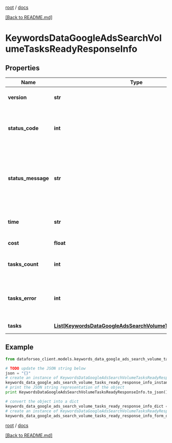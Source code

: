 [root](./../ "root") / [docs](./ "docs")

[[Back to README.md]](./../README.md "[Back to README.md]")

# KeywordsDataGoogleAdsSearchVolumeTasksReadyResponseInfo

## Properties

Name | Type | Description | Notes
------------ | ------------- | ------------- | -------------
**version** | **str** | the current version of the API | [optional]
**status_code** | **int** | general status code you can find the full list of the response codes here | [optional]
**status_message** | **str** | general informational message you can find the full list of general informational messages here | [optional]
**time** | **str** | total execution time, seconds | [optional]
**cost** | **float** | total tasks cost, USD | [optional]
**tasks_count** | **int** | the number of tasks in the tasks array | [optional]
**tasks_error** | **int** | the number of tasks in the tasks array returned with an error | [optional]
**tasks** | [**List[KeywordsDataGoogleAdsSearchVolumeTasksReadyTaskInfo]**](KeywordsDataGoogleAdsSearchVolumeTasksReadyTaskInfo.md) | array of tasks | [optional]

## Example

```python
from dataforseo_client.models.keywords_data_google_ads_search_volume_tasks_ready_response_info import KeywordsDataGoogleAdsSearchVolumeTasksReadyResponseInfo

# TODO update the JSON string below
json = "{}"
# create an instance of KeywordsDataGoogleAdsSearchVolumeTasksReadyResponseInfo from a JSON string
keywords_data_google_ads_search_volume_tasks_ready_response_info_instance = KeywordsDataGoogleAdsSearchVolumeTasksReadyResponseInfo.from_json(json)
# print the JSON string representation of the object
print KeywordsDataGoogleAdsSearchVolumeTasksReadyResponseInfo.to_json()

# convert the object into a dict
keywords_data_google_ads_search_volume_tasks_ready_response_info_dict = keywords_data_google_ads_search_volume_tasks_ready_response_info_instance.to_dict()
# create an instance of KeywordsDataGoogleAdsSearchVolumeTasksReadyResponseInfo from a dict
keywords_data_google_ads_search_volume_tasks_ready_response_info_form_dict = keywords_data_google_ads_search_volume_tasks_ready_response_info.from_dict(keywords_data_google_ads_search_volume_tasks_ready_response_info_dict)
```

  

[root](./../ "root") / [docs](./ "docs")

[[Back to README.md]](./../README.md "[Back to README.md]")